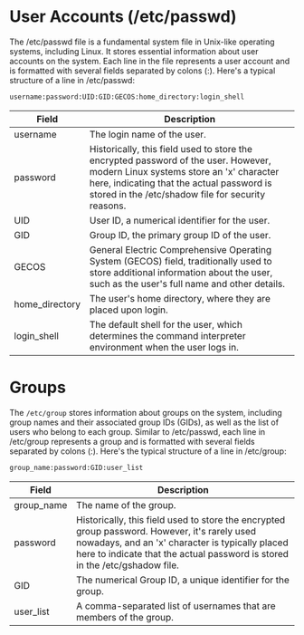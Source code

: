# User Accounts (/etc/passwd)
The /etc/passwd file is a fundamental system file in Unix-like operating systems, including Linux. It stores essential information about user accounts on the system. Each line in the file represents a user account and is formatted with several fields separated by colons (:). Here's a typical structure of a line in /etc/passwd:

```bash
username:password:UID:GID:GECOS:home_directory:login_shell
```
| Field            | Description                                                                                                      |
|------------------|------------------------------------------------------------------------------------------------------------------|
| username         | The login name of the user.                                                                                      |
| password         | Historically, this field used to store the encrypted password of the user. However, modern Linux systems store an 'x' character here, indicating that the actual password is stored in the /etc/shadow file for security reasons. |
| UID              | User ID, a numerical identifier for the user.                                                                    |
| GID              | Group ID, the primary group ID of the user.                                                                      |
| GECOS            | General Electric Comprehensive Operating System (GECOS) field, traditionally used to store additional information about the user, such as the user's full name and other details. |
| home_directory   | The user's home directory, where they are placed upon login.                                                     |
| login_shell      | The default shell for the user, which determines the command interpreter environment when the user logs in.     |

# Groups
The `/etc/group` stores information about groups on the system, including group names and their associated group IDs (GIDs), as well as the list of users who belong to each group. Similar to /etc/passwd, each line in /etc/group represents a group and is formatted with several fields separated by colons (:). Here's the typical structure of a line in /etc/group:
```bash
group_name:password:GID:user_list
```
| Field        | Description                                                                                                      |
|--------------|------------------------------------------------------------------------------------------------------------------|
| group_name   | The name of the group.                                                                                           |
| password     | Historically, this field used to store the encrypted group password. However, it's rarely used nowadays, and an 'x' character is typically placed here to indicate that the actual password is stored in the /etc/gshadow file. |
| GID          | The numerical Group ID, a unique identifier for the group.                                                       |
| user_list    | A comma-separated list of usernames that are members of the group.                                                |
